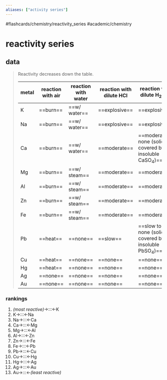 ```yaml
---
aliases: ["activity series"]
---
```


#flashcards/chemistry/reactivity_series #academic/chemistry

# reactivity series

## data
> Reactivity decreases down the table.
>
> metal | reaction with air | reaction with water | reaction with dilute HCl | reaction with dilute H<sub>2</sub>SO<sub>4</sub>
> -|-|-|-|-
> K | ==burn== | ==w/ water== | ==explosive== | ==explosive==
> Na | ==burn== | ==w/ water== | ==explosive== | ==explosive==
> Ca | ==burn== | ==w/ water== | ==moderate== | ==moderate to none (solid covered by insoluble CaSO<sub>4</sub>)==
> Mg | ==burn== | ==w/ steam== | ==moderate== | ==moderate==
> Al | ==burn== | ==w/ steam== | ==moderate== | ==moderate==
> Zn | ==burn== | ==w/ steam== | ==moderate== | ==moderate==
> Fe | ==burn== | ==w/ steam== | ==moderate== | ==moderate==
> Pb | ==heat== | ==none== | ==slow== | ==slow to none (solid covered by insoluble PbSO<sub>4</sub>)==
> Cu | ==heat== | ==none== | ==none== | ==none==
> Hg | ==heat== | ==none== | ==none== | ==none==
> Ag | ==none== | ==none== | ==none== | ==none==
> Au | ==none== | ==none== | ==none== | ==none== <!--SR:!2022-05-02,10,250!2022-04-30,8,250!2022-04-29,7,250!2022-05-02,10,250!2022-05-02,10,250!2022-05-01,9,250!2022-05-01,9,250!2022-05-01,9,250!2022-04-30,8,250!2022-04-29,7,250!2022-05-02,10,250!2022-04-29,7,250!2022-04-30,8,250!2022-04-29,7,250!2022-05-02,10,250!2022-04-29,7,250!2022-04-30,8,250!2022-04-29,7,250!2022-05-02,10,250!2022-04-30,8,250!2022-05-01,9,250!2022-05-01,9,250!2022-05-02,10,250!2022-04-30,8,250!2022-05-01,9,250!2022-05-02,10,250!2022-04-30,8,250!2022-05-01,9,250!2022-05-02,10,250!2022-05-01,9,250!2022-05-01,9,250!2022-05-06,11,249!2022-04-27,6,249!2022-04-27,6,249!2022-05-07,12,249!2022-04-26,5,249!2022-04-26,5,248!2022-04-27,6,248!2022-05-07,12,248!2022-04-27,6,248!2022-05-07,12,248!2022-04-26,5,248!2022-04-27,6,248!2022-05-06,11,248!2022-04-30,9,268!2022-05-06,11,246!2022-04-26,5,246!2022-04-27,6,246-->

### rankings
1. _(most reactive)_→:::←K <!--SR:!2022-05-05,13,270!2022-05-04,12,289-->
2. K→:::←Na <!--SR:!2022-04-28,6,228!2022-04-28,6,228-->
3. Na→:::←Ca <!--SR:!2022-04-27,5,228!2022-04-26,5,248-->
4. Ca→:::←Mg <!--SR:!2022-04-28,6,228!2022-04-27,5,226-->
5. Mg→:::←Al <!--SR:!2022-04-28,6,230!2022-04-28,6,229-->
6. Al→:::←Zn <!--SR:!2022-04-26,4,228!2022-04-26,4,225-->
7. Zn→:::←Fe <!--SR:!2022-04-27,5,228!2022-04-28,6,226-->
8. Fe→:::←Pb <!--SR:!2022-04-28,6,229!2022-04-26,4,228-->
9. Pb→:::←Cu <!--SR:!2022-04-28,6,226!2022-04-26,4,226-->
10. Cu→:::←Hg <!--SR:!2022-04-28,6,229!2022-04-28,6,226-->
11. Hg→:::←Ag <!--SR:!2022-04-27,5,229!2022-04-28,6,226-->
12. Ag→:::←Au <!--SR:!2022-05-04,12,270!2022-04-29,8,269-->
13. Au→:::←_(least reactive)_ <!--SR:!2022-05-03,11,288!2022-05-05,13,284-->
